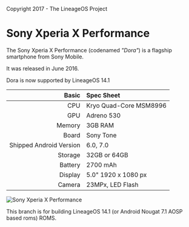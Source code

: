 Copyright 2017 - The LineageOS Project  

Sony Xperia X Performance
=========================

The Sony Xperia X Performance (codenamed _"Dora"_) is a flagship smartphone from Sony Mobile.

It was released in June 2016.

Dora is now supported by LineageOS 14.1

Basic   | Spec Sheet
-------:|:----------------------
CPU     | Kryo Quad-Core MSM8996
GPU     | Adreno 530
Memory  | 3GB RAM
Board   | Sony Tone
Shipped Android Version | 6.0, 7.0
Storage | 32GB or 64GB
Battery | 2700 mAh
Display | 5.0" 1920 x 1080 px
Camera  | 23MPx, LED Flash

![Sony Xperia X Performance](http://cdn2.gsmarena.com/vv/pics/sony/sony-xperia-x-performance-1.jpg "Sony Xperia X Performance in black")

This branch is for building LineageOS 14.1 (or Android Nougat 7.1 AOSP based roms) ROMS.
